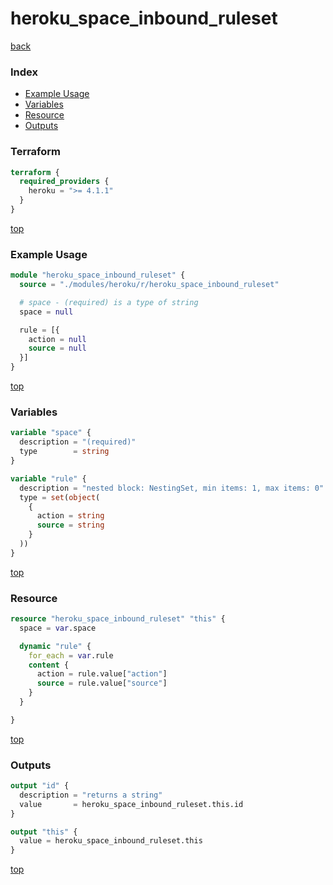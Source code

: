 # heroku_space_inbound_ruleset

[back](../heroku.md)

### Index

- [Example Usage](#example-usage)
- [Variables](#variables)
- [Resource](#resource)
- [Outputs](#outputs)

### Terraform

```terraform
terraform {
  required_providers {
    heroku = ">= 4.1.1"
  }
}
```

[top](#index)

### Example Usage

```terraform
module "heroku_space_inbound_ruleset" {
  source = "./modules/heroku/r/heroku_space_inbound_ruleset"

  # space - (required) is a type of string
  space = null

  rule = [{
    action = null
    source = null
  }]
}
```

[top](#index)

### Variables

```terraform
variable "space" {
  description = "(required)"
  type        = string
}

variable "rule" {
  description = "nested block: NestingSet, min items: 1, max items: 0"
  type = set(object(
    {
      action = string
      source = string
    }
  ))
}
```

[top](#index)

### Resource

```terraform
resource "heroku_space_inbound_ruleset" "this" {
  space = var.space

  dynamic "rule" {
    for_each = var.rule
    content {
      action = rule.value["action"]
      source = rule.value["source"]
    }
  }

}
```

[top](#index)

### Outputs

```terraform
output "id" {
  description = "returns a string"
  value       = heroku_space_inbound_ruleset.this.id
}

output "this" {
  value = heroku_space_inbound_ruleset.this
}
```

[top](#index)